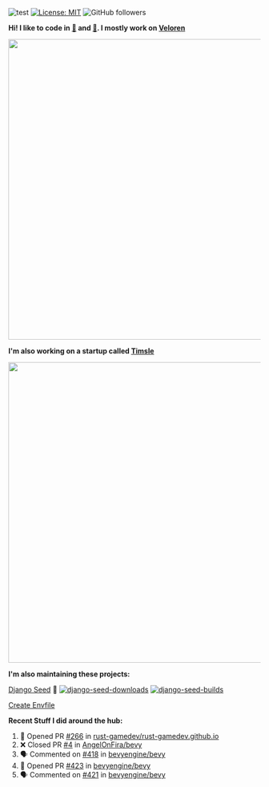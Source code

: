 ![test](https://hits.seeyoufarm.com/api/count/incr/badge.svg?url=https://github.com/AngelOnFira)
[![License: MIT](https://img.shields.io/badge/License-MIT-yellow.svg)](https://opensource.org/licenses/MIT)
![GitHub followers](https://img.shields.io/github/followers/angelonfira?style=social)

**Hi! I like to code in [:crab:](https://www.rust-lang.org/) and [:snake:](https://www.python.org/). I mostly work on [Veloren](https://veloren.net)**

<p align="center">
  <img width="600" src="https://media.discordapp.net/attachments/444005079410802699/730566298073038949/rsz_5f0656b6aa176.png">
</p>

**I'm also working on a startup called [Timsle](https://timsle.com)**

<p align="center">
  <img width="600" src="https://media.discordapp.net/attachments/444005079410802699/730566842674053130/rsz_5f0657242abb4.png">
</p>

**I'm also maintaining these projects:**

[Django Seed](https://github.com/Brobin/django-seed)
:seedling:
[![django-seed-downloads](https://pepy.tech/badge/django-seed)](https://pepy.tech/project/django-seed)
[![django-seed-builds](https://github.com/Brobin/django-seed/workflows/Test/badge.svg)](https://github.com/Brobin/django-seed)

[Create Envfile](https://github.com/SpicyPizza/create-envfile)

**Recent Stuff I did around the hub:**

<!--START_SECTION:activity-->
1. 💪 Opened PR [#266](https://github.com//rust-gamedev/rust-gamedev.github.io/pull/266) in [rust-gamedev/rust-gamedev.github.io](https://github.com//rust-gamedev/rust-gamedev.github.io)
2. ❌ Closed PR [#4](https://github.com//AngelOnFira/bevy/pull/4) in [AngelOnFira/bevy](https://github.com//AngelOnFira/bevy)
3. 🗣 Commented on [#418](https://github.com//bevyengine/bevy/issues/418) in [bevyengine/bevy](https://github.com//bevyengine/bevy)
4. 💪 Opened PR [#423](https://github.com//bevyengine/bevy/pull/423) in [bevyengine/bevy](https://github.com//bevyengine/bevy)
5. 🗣 Commented on [#421](https://github.com//bevyengine/bevy/issues/421) in [bevyengine/bevy](https://github.com//bevyengine/bevy)
<!--END_SECTION:activity-->
